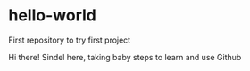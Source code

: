 # hello-world
First repository to try first project

Hi there!
Sindel here, taking baby steps to learn and use Github

